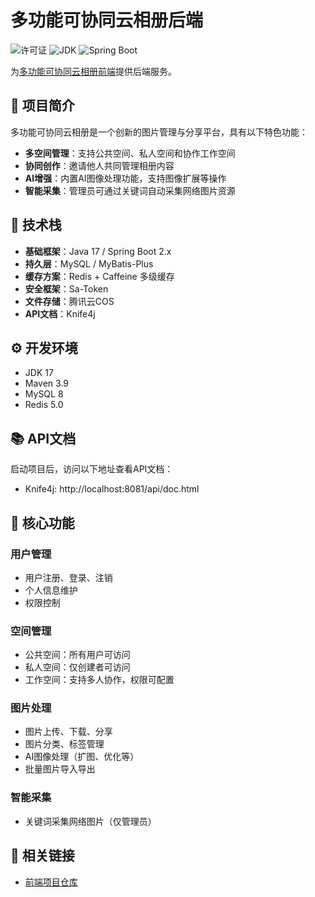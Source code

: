 # 多功能可协同云相册后端

![许可证](https://img.shields.io/badge/license-MIT-blue.svg)
![JDK](https://img.shields.io/badge/JDK-17-green.svg)
![Spring Boot](https://img.shields.io/badge/Spring%20Boot-2.x-brightgreen.svg)

为[多功能可协同云相册前端](https://github.com/Liner03/cloudpic_frontend)提供后端服务。

## 📖 项目简介

多功能可协同云相册是一个创新的图片管理与分享平台，具有以下特色功能：

- **多空间管理**：支持公共空间、私人空间和协作工作空间
- **协同创作**：邀请他人共同管理相册内容
- **AI增强**：内置AI图像处理功能，支持图像扩展等操作
- **智能采集**：管理员可通过关键词自动采集网络图片资源

## 🚀 技术栈

- **基础框架**：Java 17 / Spring Boot 2.x
- **持久层**：MySQL / MyBatis-Plus
- **缓存方案**：Redis + Caffeine 多级缓存
- **安全框架**：Sa-Token
- **文件存储**：腾讯云COS
- **API文档**：Knife4j

## ⚙️ 开发环境

- JDK 17
- Maven 3.9
- MySQL 8
- Redis 5.0


## 📚 API文档

启动项目后，访问以下地址查看API文档：

- Knife4j: http://localhost:8081/api/doc.html

## 🔗 核心功能

### 用户管理
- 用户注册、登录、注销
- 个人信息维护
- 权限控制

### 空间管理
- 公共空间：所有用户可访问
- 私人空间：仅创建者可访问
- 工作空间：支持多人协作，权限可配置

### 图片处理
- 图片上传、下载、分享
- 图片分类、标签管理
- AI图像处理（扩图、优化等）
- 批量图片导入导出

### 智能采集
- 关键词采集网络图片（仅管理员）


## 🔗 相关链接
- [前端项目仓库](https://github.com/Liner03/cloudpic_frontend)
